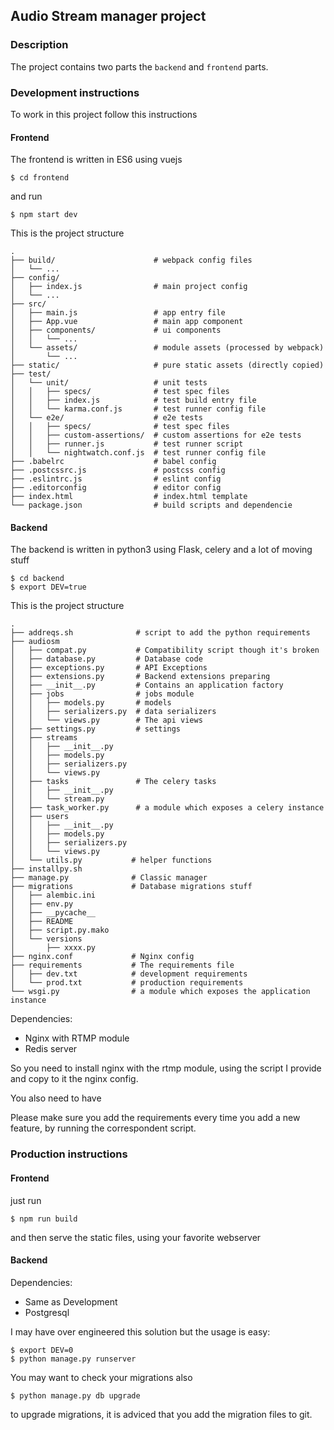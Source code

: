 ## Audio Stream manager project


### Description

The project contains two parts the `backend` and `frontend` parts.

### Development instructions

To work in this project follow this instructions

#### Frontend

The frontend is written in ES6 using vuejs

	$ cd frontend

and run 

	$ npm start dev


This is the project structure

	.
	├── build/                      # webpack config files
	│   └── ...
	├── config/
	│   ├── index.js                # main project config
	│   └── ...
	├── src/
	│   ├── main.js                 # app entry file
	│   ├── App.vue                 # main app component
	│   ├── components/             # ui components
	│   │   └── ...
	│   └── assets/                 # module assets (processed by webpack)
	│       └── ...
	├── static/                     # pure static assets (directly copied)
	├── test/
	│   └── unit/                   # unit tests
	│   │   ├── specs/              # test spec files
	│   │   ├── index.js            # test build entry file
	│   │   └── karma.conf.js       # test runner config file
	│   └── e2e/                    # e2e tests
	│   │   ├── specs/              # test spec files
	│   │   ├── custom-assertions/  # custom assertions for e2e tests
	│   │   ├── runner.js           # test runner script
	│   │   └── nightwatch.conf.js  # test runner config file
	├── .babelrc                    # babel config
	├── .postcssrc.js               # postcss config
	├── .eslintrc.js                # eslint config
	├── .editorconfig               # editor config
	├── index.html                  # index.html template
	└── package.json                # build scripts and dependencie


#### Backend

The backend is written in python3 using Flask, celery and a lot of moving stuff

	$ cd backend
	$ export DEV=true

This is the project structure

	.
	├── addreqs.sh              # script to add the python requirements
	├── audiosm
	│   ├── compat.py           # Compatibility script though it's broken
	│   ├── database.py         # Database code
	│   ├── exceptions.py       # API Exceptions
	│   ├── extensions.py       # Backend extensions preparing
	│   ├── __init__.py         # Contains an application factory
	│   ├── jobs                # jobs module
	│   │   ├── models.py       # models 
	│   │   ├── serializers.py  # data serializers
	│   │   └── views.py        # The api views
	│   ├── settings.py         # settings
	│   ├── streams
	│   │   ├── __init__.py
	│   │   ├── models.py
	│   │   ├── serializers.py
	│   │   └── views.py
	│   ├── tasks               # The celery tasks
	│   │   ├── __init__.py
	│   │   └── stream.py
	│   ├── task_worker.py      # a module which exposes a celery instance
	│   ├── users
	│   │   ├── __init__.py
	│   │   ├── models.py
	│   │   ├── serializers.py
	│   │   └── views.py
	│   └── utils.py           # helper functions
	├── installpy.sh
	├── manage.py              # Classic manager
	├── migrations             # Database migrations stuff
	│   ├── alembic.ini
	│   ├── env.py
	│   ├── __pycache__
	│   ├── README
	│   ├── script.py.mako
	│   └── versions
	│       ├── xxxx.py
	├── nginx.conf             # Nginx config
	├── requirements           # The requirements file
	│   ├── dev.txt            # development requirements
	│   └── prod.txt           # production requirements
	└── wsgi.py                # a module which exposes the application instance

Dependencies:

- Nginx with RTMP module
- Redis server


So you need to install nginx with the rtmp module, using the script I provide and copy to it the nginx config.

You also need to have

Please make sure you add the requirements every time you add a new feature, by running the correspondent script.


### Production instructions

#### Frontend

just run

	$ npm run build
	
and then serve the static files, using your favorite webserver


#### Backend

Dependencies:

- Same as Development
- Postgresql

I may have over engineered this solution but the usage is easy:

	$ export DEV=0
	$ python manage.py runserver

You may want to check your migrations also

	$ python manage.py db upgrade
	
to upgrade migrations, it is adviced that you add the migration files
to git.
